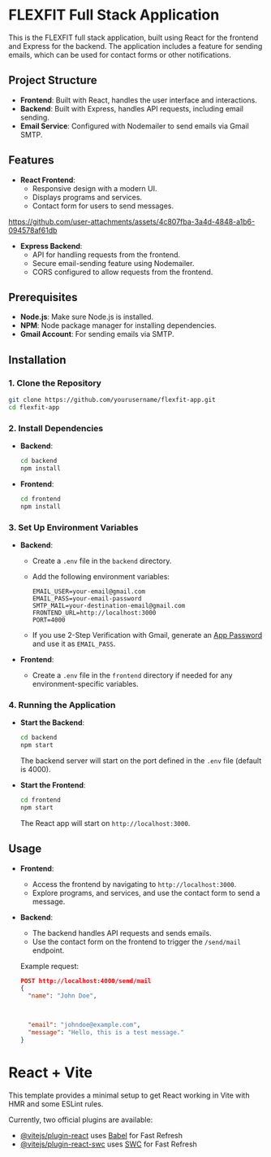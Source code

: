 # FLEXFIT Full Stack Application

This is the FLEXFIT full stack application, built using React for the frontend and Express for the backend. The application includes a feature for sending emails, which can be used for contact forms or other notifications.

## Project Structure

- **Frontend**: Built with React, handles the user interface and interactions.
- **Backend**: Built with Express, handles API requests, including email sending.
- **Email Service**: Configured with Nodemailer to send emails via Gmail SMTP.

## Features

- **React Frontend**:
  - Responsive design with a modern UI.
  - Displays programs and services.
  - Contact form for users to send messages.
    

https://github.com/user-attachments/assets/4c807fba-3a4d-4848-a1b6-094578af61db



- **Express Backend**:
  - API for handling requests from the frontend.
  - Secure email-sending feature using Nodemailer.
  - CORS configured to allow requests from the frontend.

## Prerequisites

- **Node.js**: Make sure Node.js is installed.
- **NPM**: Node package manager for installing dependencies.
- **Gmail Account**: For sending emails via SMTP.

## Installation

### 1. Clone the Repository

```bash
git clone https://github.com/yourusername/flexfit-app.git
cd flexfit-app
```

### 2. Install Dependencies

- **Backend**:
  ```bash
  cd backend
  npm install
  ```

- **Frontend**:
  ```bash
  cd frontend
  npm install
  ```

### 3. Set Up Environment Variables

- **Backend**:
  - Create a `.env` file in the `backend` directory.
  - Add the following environment variables:

    ```env
    EMAIL_USER=your-email@gmail.com
    EMAIL_PASS=your-email-password
    SMTP_MAIL=your-destination-email@gmail.com
    FRONTEND_URL=http://localhost:3000
    PORT=4000
    ```

  - If you use 2-Step Verification with Gmail, generate an [App Password](https://myaccount.google.com/apppasswords) and use it as `EMAIL_PASS`.

- **Frontend**:
  - Create a `.env` file in the `frontend` directory if needed for any environment-specific variables.

### 4. Running the Application

- **Start the Backend**:
  ```bash
  cd backend
  npm start
  ```

  The backend server will start on the port defined in the `.env` file (default is 4000).

- **Start the Frontend**:
  ```bash
  cd frontend
  npm start
  ```

  The React app will start on `http://localhost:3000`.

## Usage

- **Frontend**: 
  - Access the frontend by navigating to `http://localhost:3000`.
  - Explore programs, and services, and use the contact form to send a message.

- **Backend**: 
  - The backend handles API requests and sends emails. 
  - Use the contact form on the frontend to trigger the `/send/mail` endpoint.

  Example request:
  ```json
  POST http://localhost:4000/send/mail
  {
    "name": "John Doe",



    "email": "johndoe@example.com",
    "message": "Hello, this is a test message."
  }
  ```



# React + Vite

This template provides a minimal setup to get React working in Vite with HMR and some ESLint rules.

Currently, two official plugins are available:

- [@vitejs/plugin-react](https://github.com/vitejs/vite-plugin-react/blob/main/packages/plugin-react/README.md) uses [Babel](https://babeljs.io/) for Fast Refresh
- [@vitejs/plugin-react-swc](https://github.com/vitejs/vite-plugin-react-swc) uses [SWC](https://swc.rs/) for Fast Refresh
